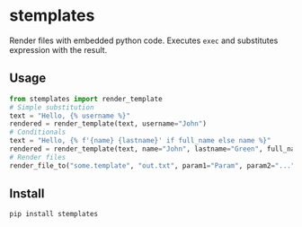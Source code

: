 # stemplates

Render files with embedded python code. Executes `exec` and substitutes
expression with the result.

## Usage

```python
from stemplates import render_template
# Simple substitution
text = "Hello, {% username %}"
rendered = render_template(text, username="John")
# Conditionals
text = "Hello, {% f'{name} {lastname}' if full_name else name %}"
rendered = render_template(text, name="John", lastname="Green", full_name=False)
# Render files
render_file_to("some.template", "out.txt", param1="Param", param2="...")
```

## Install

```bash
pip install stemplates
```
